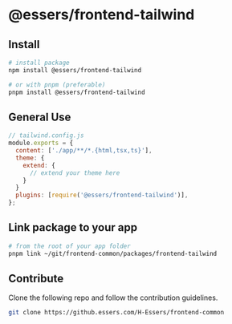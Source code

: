 # @essers/frontend-tailwind

## Install

```bash
# install package
npm install @essers/frontend-tailwind

# or with pnpm (preferable)
pnpm install @essers/frontend-tailwind
```

## General Use

```js
// tailwind.config.js
module.exports = {
  content: ['./app/**/*.{html,tsx,ts}'],
  theme: {
    extend: {
      // extend your theme here
    }
  }
  plugins: [require('@essers/frontend-tailwind')],
};
```

## Link package to your app

```bash
# from the root of your app folder
pnpm link ~/git/frontend-common/packages/frontend-tailwind 
```

## Contribute

Clone the following repo and follow the contribution guidelines.

```bash
git clone https://github.essers.com/H-Essers/frontend-common
```

